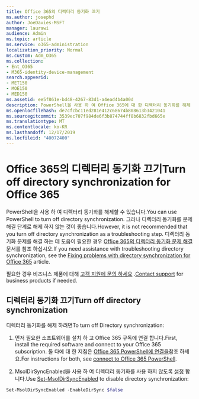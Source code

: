 ```yaml
---
title: Office 365의 디렉터리 동기화 끄기
ms.author: josephd
author: JoeDavies-MSFT
manager: laurawi
audience: Admin
ms.topic: article
ms.service: o365-administration
localization_priority: Normal
ms.custom: Adm_O365
ms.collection:
- Ent_O365
- M365-identity-device-management
search.appverid:
- MET150
- MOE150
- MED150
ms.assetid: ee5f861e-bd48-4267-83d1-a4ead4b4a00d
description: PowerShell을 사용 하 여 Office 365에 대 한 디렉터리 동기화를 해제 하는 방법을 알아봅니다.
ms.openlocfilehash: de7cfcbc11ed281e412c68674b808613b3421041
ms.sourcegitcommit: 3539ec707f984de6f3b874744ff8b6832fbd665e
ms.translationtype: MT
ms.contentlocale: ko-KR
ms.lasthandoff: 12/17/2019
ms.locfileid: "40072400"
---
```

# <a name="turn-off-directory-synchronization-for-office-365"></a><span data-ttu-id="2ca13-103">Office 365의 디렉터리 동기화 끄기</span><span class="sxs-lookup"><span data-stu-id="2ca13-103">Turn off directory synchronization for Office 365</span></span>
<span data-ttu-id="2ca13-104">PowerShell을 사용 하 여 디렉터리 동기화를 해제할 수 있습니다.</span><span class="sxs-lookup"><span data-stu-id="2ca13-104">You can use PowerShell to turn off directory synchronization.</span></span> <span data-ttu-id="2ca13-105">그러나 디렉터리 동기화를 문제 해결 단계로 해제 하지 않는 것이 좋습니다.</span><span class="sxs-lookup"><span data-stu-id="2ca13-105">However, it is not recommended that you turn off directory synchronization as a troubleshooting step.</span></span> <span data-ttu-id="2ca13-106">디렉터리 동기화 문제를 해결 하는 데 도움이 필요한 경우 [Office 365의 디렉터리 동기화 문제 해결](fix-problems-with-directory-synchronization.md) 문서를 참조 하십시오.</span><span class="sxs-lookup"><span data-stu-id="2ca13-106">If you need assistance with troubleshooting directory synchronization, see the [Fixing problems with directory synchronization for Office 365](fix-problems-with-directory-synchronization.md) article.</span></span> 
  
<span data-ttu-id="2ca13-107">필요한 경우 비즈니스 제품에 대해 [고객 지원에 문의 하세요](https://support.office.com/article/32a17ca7-6fa0-4870-8a8d-e25ba4ccfd4b) .</span><span class="sxs-lookup"><span data-stu-id="2ca13-107">[Contact support](https://support.office.com/article/32a17ca7-6fa0-4870-8a8d-e25ba4ccfd4b) for business products if needed.</span></span>
  
## <a name="turn-off-directory-synchronization"></a><span data-ttu-id="2ca13-108">디렉터리 동기화 끄기</span><span class="sxs-lookup"><span data-stu-id="2ca13-108">Turn off directory synchronization</span></span>  
<span data-ttu-id="2ca13-109">디렉터리 동기화를 해제 하려면</span><span class="sxs-lookup"><span data-stu-id="2ca13-109">To turn off Directory synchronization:</span></span>
  
1. <span data-ttu-id="2ca13-110">먼저 필요한 소프트웨어를 설치 하 고 Office 365 구독에 연결 합니다.</span><span class="sxs-lookup"><span data-stu-id="2ca13-110">First, install the required software and connect to your Office 365 subscription.</span></span> <span data-ttu-id="2ca13-111">둘 다에 대 한 지침은 [Office 365 PowerShell에 연결을](https://go.microsoft.com/fwlink/p/?LinkId=821938)참조 하세요.</span><span class="sxs-lookup"><span data-stu-id="2ca13-111">For instructions for both, see [connect to Office 365 PowerShell](https://go.microsoft.com/fwlink/p/?LinkId=821938).</span></span>
    
2. <span data-ttu-id="2ca13-112">MsolDirSyncEnabled을 사용 하 여 디렉터리 동기화를 사용 하지 않도록 [설정](https://go.microsoft.com/fwlink/p/?LinkId=821939) 합니다.</span><span class="sxs-lookup"><span data-stu-id="2ca13-112">Use [Set-MsolDirSyncEnabled](https://go.microsoft.com/fwlink/p/?LinkId=821939) to disable directory synchronization:</span></span> 
    
  ```powershell
  Set-MsolDirSyncEnabled -EnableDirSync $false
  ```